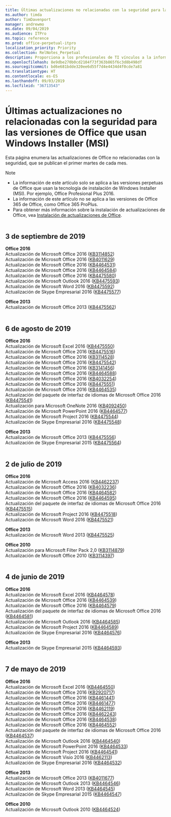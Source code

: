 ```yaml
---
title: Últimas actualizaciones no relacionadas con la seguridad para las versiones de Office que usan Windows Installer (MSI)
ms.author: timda
author: TimDavenport
manager: andrewmo
ms.date: 09/04/2019
ms.audience: ITPro
ms.topic: reference
ms.prod: office-perpetual-itpro
localization_priority: Priority
ms.collection: RelNotes_Perpetual
description: Proporciona a los profesionales de TI vínculos a la información de las últimas actualizaciones no relacionadas con la seguridad de las versiones perpetuas de Office 2016, Office 2013 y Office 2010.
ms.openlocfilehash: 8e9dbe270b0cd2104f73f363b865f6c3d8b498df
ms.sourcegitcommit: bd6e681bdde320ee6d55f7d4e4434d4f0cde7a81
ms.translationtype: HT
ms.contentlocale: es-ES
ms.lasthandoff: 09/03/2019
ms.locfileid: "36713543"
---
```

# <a name="latest-non-security-updates-for-versions-of-office-that-use-windows-installer-msi"></a>Últimas actualizaciones no relacionadas con la seguridad para las versiones de Office que usan Windows Installer (MSI)

Esta página enumera las actualizaciones de Office no relacionadas con la seguridad, que se publican el primer martes de cada mes.

> [!NOTE]
> - La información de este artículo solo se aplica a las versiones perpetuas de Office que usan la tecnología de instalación de Windows Installer (MSI). Por ejemplo, Office Profesional Plus 2016.
> - La información de este artículo no se aplica a las versiones de Office 365 de Office, como Office 365 ProPlus.
> - Para obtener más información sobre la instalación de actualizaciones de Office, vea [Instalación de actualizaciones de Office](https://support.office.com/article/2ab296f3-7f03-43a2-8e50-46de917611c5).
<br/><br/>

## <a name="september-3-2019"></a>3 de septiembre de 2019

**Office 2016**<br/>
Actualización de Microsoft Office 2016 ([KB3114852](https://support.microsoft.com/help/3114852))<br/>
Actualización de Microsoft Office 2016 ([KB4011629](https://support.microsoft.com/help/4011629))<br/>
Actualización de Microsoft Office 2016 ([KB4464531](https://support.microsoft.com/help/4464531))<br/>
Actualización de Microsoft Office 2016 ([KB4464584](https://support.microsoft.com/help/4464584))<br/>
Actualización de Microsoft Office 2016 ([KB4475580](https://support.microsoft.com/help/4475580))<br/>
Actualización de Microsoft Outlook 2016 ([KB4475593](https://support.microsoft.com/help/4475593))<br/>
Actualización de Microsoft Word 2016 ([KB4475592](https://support.microsoft.com/help/4475592))<br/>
Actualización de Skype Empresarial 2016 ([KB4475577](https://support.microsoft.com/help/4475577))<br/>

**Office 2013**<br/>
Actualización de Microsoft Office 2013 ([KB4475562](https://support.microsoft.com/help/4475562))<br/><br/>



## <a name="august-6-2019"></a>6 de agosto de 2019

**Office 2016**<br/>
Actualización de Microsoft Excel 2016 ([KB4475550](https://support.microsoft.com/help/4475550))<br/>
Actualización de Microsoft Office 2016 ([KB4475516](https://support.microsoft.com/help/4475516))<br/>
Actualización de Microsoft Office 2016 ([KB3114528](https://support.microsoft.com/help/3114528))<br/>
Actualización de Microsoft Office 2016 ([KB4475542](https://support.microsoft.com/help/4475542))<br/>
Actualización de Microsoft Office 2016 ([KB3141456](https://support.microsoft.com/help/3141456))<br/>
Actualización de Microsoft Office 2016 ([KB4464588](https://support.microsoft.com/help/4464588))<br/>
Actualización de Microsoft Office 2016 ([KB4032254](https://support.microsoft.com/help/4032254))<br/>
Actualización de Microsoft Office 2016 ([KB4475551](https://support.microsoft.com/help/4475551))<br/>
Actualización de Microsoft Office 2016 ([KB4464535](https://support.microsoft.com/help/4464535))<br/>
Actualización del paquete de interfaz de idiomas de Microsoft Office 2016 ([KB4475541](https://support.microsoft.com/help/4475541))<br/>
Actualización para Microsoft OneNote 2016 ([KB4092450](https://support.microsoft.com/help/4092450))<br/>
Actualización de Microsoft PowerPoint 2016 ([KB4464577](https://support.microsoft.com/help/4464577))<br/>
Actualización de Microsoft Project 2016 ([KB4475544](https://support.microsoft.com/help/4475544))<br/>
Actualización de Skype Empresarial 2016 ([KB4475548](https://support.microsoft.com/help/4475548))<br/>

**Office 2013**<br/>
Actualización de Microsoft Office 2013 ([KB4475556](https://support.microsoft.com/help/4475556))<br/>
Actualización de Skype Empresarial 2015 ([KB4475564](https://support.microsoft.com/help/4475564))<br/><br/>



## <a name="july-2-2019"></a>2 de julio de 2019

**Office 2016**<br/>
Actualización de Microsoft Access 2016 ([KB4462237](https://support.microsoft.com/help/4462237))<br/>
Actualización de Microsoft Office 2016 ([KB4032236](https://support.microsoft.com/help/4032236))<br/>
Actualización de Microsoft Office 2016 ([KB4464582](https://support.microsoft.com/help/4464582))<br/>
Actualización de Microsoft Office 2016 ([KB4464595](https://support.microsoft.com/help/4464595))<br/>
Actualización del paquete de interfaz de idiomas de Microsoft Office 2016 ([KB4475515](https://support.microsoft.com/help/4475515))<br/>
Actualización de Microsoft Project 2016 ([KB4475518](https://support.microsoft.com/help/4475518))<br/>
Actualización de Microsoft Word 2016 ([KB4475521](https://support.microsoft.com/help/4475521))<br/>


**Office 2013**<br/>
Actualización de Microsoft Word 2013 ([KB4475525](https://support.microsoft.com/help/4475525))<br/>


**Office 2010**<br/>
Actualización para Microsoft Filter Pack 2,0 ([KB3114879](https://support.microsoft.com/help/3114879))<br/>Actualización de Microsoft Office 2010 ([KB3114397](https://support.microsoft.com/help/3114397))<br/><br/>

## <a name="june-4-2019"></a>4 de junio de 2019

**Office 2016**<br/>
Actualización de Microsoft Excel 2016 ([KB4464578](https://support.microsoft.com/help/4464578))<br/>
Actualización de Microsoft Office 2016 ([KB4464539](https://support.microsoft.com/help/4464539))<br/>
Actualización de Microsoft Office 2016 ([KB4464579](https://support.microsoft.com/help/4464579))<br/>
Actualización del paquete de interfaz de idiomas de Microsoft Office 2016 ([KB4464581](https://support.microsoft.com/help/4464581))<br/>
Actualización de Microsoft Outlook 2016 ([KB4464585](https://support.microsoft.com/help/4464585))<br/>
Actualización de Microsoft Project 2016 ([KB4464589](https://support.microsoft.com/help/4464589))<br/>
Actualización de Skype Empresarial 2016 ([KB4464576](https://support.microsoft.com/help/4464576))<br/>

**Office 2013**<br/>
Actualización de Skype Empresarial 2015 ([KB4464593](https://support.microsoft.com/help/4464593))<br/>
<br/>
## <a name="may-7-2019"></a>7 de mayo de 2019

**Office 2016**<br/>
Actualización de Microsoft Excel 2016 ([KB4464550](https://support.microsoft.com/help/4464550))<br/>
Actualización de Microsoft Office 2016 ([KB2920717](https://support.microsoft.com/help/2920717))<br/>
Actualización de Microsoft Office 2016 ([KB4461441](https://support.microsoft.com/help/4461441))<br/>
Actualización de Microsoft Office 2016 ([KB4461477](https://support.microsoft.com/help/4461477))<br/>
Actualización de Microsoft Office 2016 ([KB4462119](https://support.microsoft.com/help/4462119))<br/>
Actualización de Microsoft Office 2016 ([KB4462243](https://support.microsoft.com/help/4462243))<br/>
Actualización de Microsoft Office 2016 ([KB4464538](https://support.microsoft.com/help/4464538))<br/>
Actualización de Microsoft Office 2016 ([KB4464552](https://support.microsoft.com/help/4464552))<br/>
Actualización del paquete de interfaz de idiomas de Microsoft Office 2016 ([KB4464537](https://support.microsoft.com/help/4464537))<br/>
Actualización de Microsoft Outlook 2016 ([KB4464540](https://support.microsoft.com/help/4464540))<br/>
Actualización de Microsoft PowerPoint 2016 ([KB4464533](https://support.microsoft.com/help/4464533))<br/>
Actualización de Microsoft Project 2016 ([KB4464541](https://support.microsoft.com/help/4464541))<br/>
Actualización de Microsoft Visio 2016 ([KB4462113](https://support.microsoft.com/help/4462113))<br/>
Actualización de Skype Empresarial 2016 ([KB4464532](https://support.microsoft.com/help/4464532))<br/>

**Office 2013**<br/>
Actualización de Microsoft Office 2013 ([KB4011677](https://support.microsoft.com/help/4011677))<br/>
Actualización de Microsoft Outlook 2013 ([KB4464546](https://support.microsoft.com/help/4464546))<br/>
Actualización de Microsoft Word 2013 ([KB4464545](https://support.microsoft.com/help/4464545))<br/>
Actualización de Skype Empresarial 2015 ([KB4464547](https://support.microsoft.com/help/4464547))<br/>

**Office 2010**<br/>
Actualización de Microsoft Outlook 2010 ([KB4464524](https://support.microsoft.com/help/4464524))